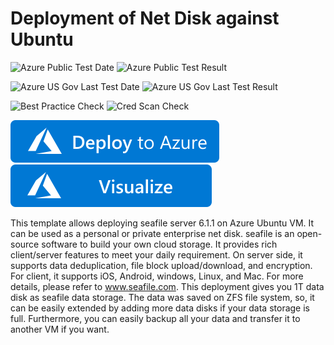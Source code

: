 # Deployment of Net Disk against Ubuntu

![Azure Public Test Date](https://azurequickstartsservice.blob.core.windows.net/badges/ubuntu-netdisk-setup/PublicLastTestDate.svg)
![Azure Public Test Result](https://azurequickstartsservice.blob.core.windows.net/badges/ubuntu-netdisk-setup/PublicDeployment.svg)

![Azure US Gov Last Test Date](https://azurequickstartsservice.blob.core.windows.net/badges/ubuntu-netdisk-setup/FairfaxLastTestDate.svg)
![Azure US Gov Last Test Result](https://azurequickstartsservice.blob.core.windows.net/badges/ubuntu-netdisk-setup/FairfaxDeployment.svg)

![Best Practice Check](https://azurequickstartsservice.blob.core.windows.net/badges/ubuntu-netdisk-setup/BestPracticeResult.svg)
![Cred Scan Check](https://azurequickstartsservice.blob.core.windows.net/badges/ubuntu-netdisk-setup/CredScanResult.svg)

[![Deploy To Azure](https://raw.githubusercontent.com/Azure/azure-quickstart-templates/master/1-CONTRIBUTION-GUIDE/images/deploytoazure.svg?sanitize=true)](https://portal.azure.com/#create/Microsoft.Template/uri/https%3A%2F%2Fraw.githubusercontent.com%2FAzure%2Fazure-quickstart-templates%2Fmaster%2Fubuntu-netdisk-setup%2Fazuredeploy.json)
[![Visualize](https://raw.githubusercontent.com/Azure/azure-quickstart-templates/master/1-CONTRIBUTION-GUIDE/images/visualizebutton.svg?sanitize=true)](http://armviz.io/#/?load=https%3A%2F%2Fraw.githubusercontent.com%2FAzure%2Fazure-quickstart-templates%2Fmaster%2Fubuntu-netdisk-setup%2Fazuredeploy.json)

This template allows deploying seafile server 6.1.1 on Azure Ubuntu VM. It can
be used as a personal or private enterprise net disk. seafile is an open-source
software to build your own cloud storage. It provides rich client/server
features to meet your daily requirement. On server side, it supports data
deduplication, file block upload/download, and encryption. For client, it
supports iOS, Android, windows, Linux, and Mac. For more details, please refer
to www.seafile.com. This deployment gives you 1T data disk as seafile data
storage. The data was saved on ZFS file system, so, it can be easily extended by
adding more data disks if your data storage is full. Furthermore, you can easily
backup all your data and transfer it to another VM if you want.
